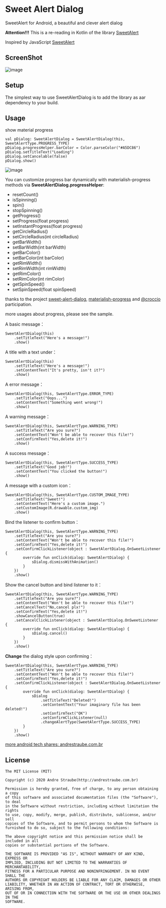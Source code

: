 Sweet Alert Dialog
===================
SweetAlert for Android, a beautiful and clever alert dialog

**Attention!!!**
This is a re-reading in Kotlin of the library [SweetAlert](https://github.com/pedant/sweet-alert-dialog)

Inspired by JavaScript [SweetAlert](http://tristanedwards.me/sweetalert)

## ScreenShot
![image](https://raw.githubusercontent.com/astraube/sweet-alert-dialog-kotlin/master/images/change_type.gif)

## Setup
The simplest way to use SweetAlertDialog is to add the library as aar dependency to your build.

## Usage

show material progress

    val pDialog: SweetAlertDialog = SweetAlertDialog(this, SweetAlertType.PROGRESS_TYPE)
    pDialog.progressHelper.barColor = Color.parseColor("#A5DC86")
    pDialog.setTitleText("Loading")
    pDialog.setCancelable(false)
    pDialog.show()

![image](https://raw.githubusercontent.com/astraube/sweet-alert-dialog-kotlin/master/images/play_progress.gif)

You can customize progress bar dynamically with materialish-progress methods via **SweetAlertDialog.progressHelper**:
- resetCount()
- isSpinning()
- spin()
- stopSpinning()
- getProgress()
- setProgress(float progress)
- setInstantProgress(float progress)
- getCircleRadius()
- setCircleRadius(int circleRadius)
- getBarWidth()
- setBarWidth(int barWidth)
- getBarColor()
- setBarColor(int barColor)
- getRimWidth()
- setRimWidth(int rimWidth)
- getRimColor()
- setRimColor(int rimColor)
- getSpinSpeed()
- setSpinSpeed(float spinSpeed)

thanks to the project [sweet-alert-dialog](https://github.com/pedant/sweet-alert-dialog), [materialish-progress](https://github.com/pnikosis/materialish-progress) and [@croccio](https://github.com/croccio) participation.

more usages about progress, please see the sample.

A basic message：

    SweetAlertDialog(this)
        .setTitleText("Here's a message!")
        .show()

A title with a text under：

    SweetAlertDialog(this)
        .setTitleText("Here's a message!")
        .setContentText("It's pretty, isn't it?")
        .show()

A error message：

    SweetAlertDialog(this, SweetAlertType.ERROR_TYPE)
        .setTitleText("Oops...")
        .setContentText("Something went wrong!")
        .show()

A warning message：

    SweetAlertDialog(this, SweetAlertType.WARNING_TYPE)
        .setTitleText("Are you sure?")
        .setContentText("Won't be able to recover this file!")
        .setConfirmText("Yes,delete it!")
        .show()

A success message：

    SweetAlertDialog(this, SweetAlertType.SUCCESS_TYPE)
        .setTitleText("Good job!")
        .setContentText("You clicked the button!")
        .show()

A message with a custom icon：

    SweetAlertDialog(this, SweetAlertType.CUSTOM_IMAGE_TYPE)
        .setTitleText("Sweet!")
        .setContentText("Here's a custom image.")
        .setCustomImage(R.drawable.custom_img)
        .show()

Bind the listener to confirm button：

    SweetAlertDialog(this, SweetAlertType.WARNING_TYPE)
        .setTitleText("Are you sure?")
        .setContentText("Won't be able to recover this file!")
        .setConfirmText("Yes,delete it!")
        .setConfirmClickListener(object : SweetAlertDialog.OnSweetListener {
            override fun onClick(dialog: SweetAlertDialog) {
                sDialog.dismissWithAnimation()
            }
        })
        .show()

Show the cancel button and bind listener to it：

    SweetAlertDialog(this, SweetAlertType.WARNING_TYPE)
        .setTitleText("Are you sure?")
        .setContentText("Won't be able to recover this file!")
        .setCancelText("No,cancel plx!")
        .setConfirmText("Yes,delete it!")
        .showCancelButton(true)
        .setCancelClickListener(object : SweetAlertDialog.OnSweetListener {
            override fun onClick(dialog: SweetAlertDialog) {
                sDialog.cancel()
            }
        })
        .show()

**Change** the dialog style upon confirming：

    SweetAlertDialog(this, SweetAlertType.WARNING_TYPE)
        .setTitleText("Are you sure?")
        .setContentText("Won't be able to recover this file!")
        .setConfirmText("Yes,delete it!")
        .setConfirmClickListener(object : SweetAlertDialog.OnSweetListener {
            override fun onClick(dialog: SweetAlertDialog) {
                sDialog
                    .setTitleText("Deleted!")
                    .setContentText("Your imaginary file has been deleted!")
                    .setConfirmText("OK")
                    .setConfirmClickListener(null)
                    .changeAlertType(SweetAlertType.SUCCESS_TYPE)
            }
        })
        .show()

[more android tech shares: andrestraube.com.br](http://www.andrestraube.com.br)

## License

    The MIT License (MIT)

    Copyright (c) 2020 Andre Straube(http://andrestraube.com.br)

    Permission is hereby granted, free of charge, to any person obtaining a copy
    of this software and associated documentation files (the "Software"), to deal
    in the Software without restriction, including without limitation the rights
    to use, copy, modify, merge, publish, distribute, sublicense, and/or sell
    copies of the Software, and to permit persons to whom the Software is
    furnished to do so, subject to the following conditions:

    The above copyright notice and this permission notice shall be included in all
    copies or substantial portions of the Software.

    THE SOFTWARE IS PROVIDED "AS IS", WITHOUT WARRANTY OF ANY KIND, EXPRESS OR
    IMPLIED, INCLUDING BUT NOT LIMITED TO THE WARRANTIES OF MERCHANTABILITY,
    FITNESS FOR A PARTICULAR PURPOSE AND NONINFRINGEMENT. IN NO EVENT SHALL THE
    AUTHORS OR COPYRIGHT HOLDERS BE LIABLE FOR ANY CLAIM, DAMAGES OR OTHER
    LIABILITY, WHETHER IN AN ACTION OF CONTRACT, TORT OR OTHERWISE, ARISING FROM,
    OUT OF OR IN CONNECTION WITH THE SOFTWARE OR THE USE OR OTHER DEALINGS IN THE
    SOFTWARE.

